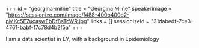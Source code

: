 +++
id = "georgina-milne"
title = "Georgina Milne"
speakerimage = "https://sessionize.com/image/f488-400o400o2-pMKc5E7ucaswEbDf8sTcWR.jpg"
links = []
sessionizeId = "31dabedf-7ce3-4761-babf-f7c78d4b2f5a"
+++

I am a data scientist in EY, with a background in Epidemiology  